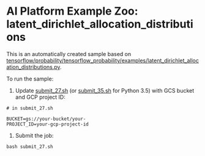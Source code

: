 # AI Platform Example Zoo: latent_dirichlet_allocation_distributions

This is an automatically created sample based on [tensorflow/probability/tensorflow_probability/examples/latent_dirichlet_allocation_distributions.py](https://github.com/tensorflow/probability/blob/r0.6/tensorflow_probability/examples/latent_dirichlet_allocation_distributions.py).

To run the sample:


1. Update [submit_27.sh](submit_27.sh) (or [submit_35.sh](submit_35.sh) for Python 3.5) with GCS bucket and GCP project ID:

```
# in submit_27.sh

BUCKET=gs://your-bucket/your-
PROJECT_ID=your-gcp-project-id
```

1. Submit the job:

```
bash submit_27.sh
```
